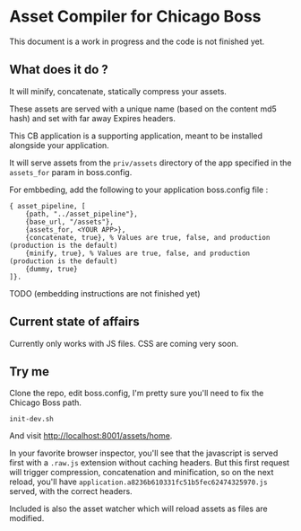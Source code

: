 # Asset Compiler for Chicago Boss

This document is a work in progress and the code is not finished yet.

## What does it do ?

It will minify, concatenate, statically compress your assets.

These assets are served with a unique name (based on the content md5 hash) and set with far away Expires headers.

This CB application is a supporting application, meant to be installed alongside your application.

It will serve assets from the `priv/assets` directory of the app specified in the `assets_for` param in boss.config.

For embbeding, add the following to your application boss.config file :

    { asset_pipeline, [
        {path, "../asset_pipeline"},
        {base_url, "/assets"},
        {assets_for, <YOUR APP>},
        {concatenate, true}, % Values are true, false, and production (production is the default)
        {minify, true}, % Values are true, false, and production (production is the default)
        {dummy, true}
    ]}.

TODO (embedding instructions are not finished yet)

## Current state of affairs

Currently only works with JS files. CSS are coming very soon.

## Try me

Clone the repo, edit boss.config, I'm pretty sure you'll need to fix the Chicago Boss path.

    init-dev.sh


And visit [http://localhost:8001/assets/home](http://localhost:8001/assets/home).

In your favorite browser inspector, you'll see that the javascript is served first with a `.raw.js` extension without caching headers. But this first request will trigger compression, concatenation and minification, so on the next reload, you'll have `application.a8236b610331fc51b5fec62474325970.js` served, with the correct headers.

Included is also the asset watcher which will reload assets as files are modified.